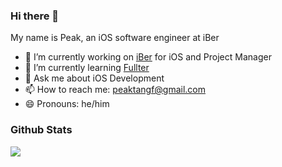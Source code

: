 ### Hi there 👋

My name is Peak, an iOS software engineer at iBer

- 🔭 I’m currently working on [iBer](https://www.iberhk.com/) for iOS and Project Manager
- 🌱 I’m currently learning  [Fullter](https://flutter.dev/)
- 💬 Ask me about iOS Development
- 📫 How to reach me: peaktangf@gmail.com
- 😄 Pronouns: he/him


### Github Stats

<img src="https://github-readme-stats.vercel.app/api?username=peaktangf">
